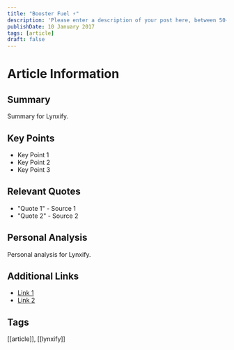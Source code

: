 ```yaml
---
title: "Booster Fuel ⚡️"
description: 'Please enter a description of your post here, between 50-160 chars!'
publishDate: 10 January 2017
tags: [article]
draft: false
---
```


# Article Information

## Summary
Summary for Lynxify.

## Key Points
- Key Point 1
- Key Point 2
- Key Point 3

## Relevant Quotes
- "Quote 1" - Source 1
- "Quote 2" - Source 2

## Personal Analysis
Personal analysis for Lynxify.

## Additional Links
- [Link 1](#)
- [Link 2](#)

## Tags
[[article]], [[lynxify]]